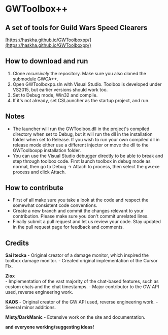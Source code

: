# GWToolbox++

## A set of tools for Guild Wars Speed Clearers

[https://haskha.github.io/GWToolboxpp/](https://haskha.github.io/GWToolboxpp/)

## How to download and run
1. Clone *recursively* the repository. Make sure you also cloned the submodule GWCA++.
2. Open GWToolboxpp.sln with Visual Studio. Toolbox is developed under VS2015, but earlier versions should work too.
3. Set to Debug mode, Win32 and compile.
4. If it's not already, set CSLauncher as the startup project, and run.

## Notes
* The launcher will run the GWToolbox.dll in the project's compiled directory when set to Debug, but it will run the dll in the installation folder when set to Release. If you wish to run your own compiled dll in release mode either use a different injector or move the dll to the GWToolboxpp installation folder.
* You can use the Visual Studio debugger directly to be able to break and step through toolbox code. First launch toolbox in debug mode as normal, then go to Debug -> Attach to process, then select the gw.exe process and click Attach.

## How to contribute
* First of all make sure you take a look at the code and respect the somewhat consistent code conventions.
* Create a new branch and commit the changes relevant to your contribution. Please make sure you don't commit unrelated lines.
* Finally submit a pull request and let us review your code. Stay updated in the pull request page for feedback and comments.

## Credits

 **Sai Itecka** 
 	- Original creator of a damage monitor, which inspired the toolbox damage monitor.
    - Created original implementation of the Cursor Fix.

 **Ziox**   
 	- Implementation of the vast majority of the chat-based features, such as custom chats and the chat timestamps.
 	- Major contributor to the GW API used, reverse engineering work.

 **KAOS**
 	- Original creator of the GW API used, reverse engineering work.
 	- Several minor additions.

 **Misty/DarkManic**
 	- Extensive work on the site and documentation.

 **and everyone working/suggesting ideas!**